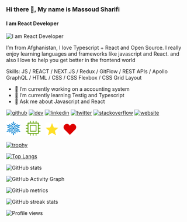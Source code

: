 ### Hi there 👋, My name is Massoud Sharifi
#### I am React Developer
![I am React Developer](https://pbs.twimg.com/profile_banners/1143064437995298816/1633443508/1080x360)

I’m from Afghanistan, I love Typescript + React and Open Source. I really enjoy learning languages and frameworks like javascript and React.
and also I love to help you get better in the frontend world 

Skills: JS / REACT / NEXT.JS / Redux / GitFlow / REST APIs / Apollo GraphQL / HTML / CSS / CSS Flexbox / CSS Grid Layout

- 🔭 I’m currently working on a accounting system 
- 🌱 I’m currently learning Testig and Typescript 
- 💬 Ask me about Javascript and React 


[<img src='https://cdn.jsdelivr.net/npm/simple-icons@3.0.1/icons/github.svg' alt='github' height='40'>](https://github.com/MassoudSharifi)  [<img src='https://cdn.jsdelivr.net/npm/simple-icons@3.0.1/icons/dev-dot-to.svg' alt='dev' height='40'>](https://dev.to/massoudsharifi)  [<img src='https://cdn.jsdelivr.net/npm/simple-icons@3.0.1/icons/linkedin.svg' alt='linkedin' height='40'>](https://www.linkedin.com/in/massoud-sharifi//)  [<img src='https://cdn.jsdelivr.net/npm/simple-icons@3.0.1/icons/twitter.svg' alt='twitter' height='40'>](https://twitter.com/MassoudFSharifi)  [<img src='https://cdn.jsdelivr.net/npm/simple-icons@3.0.1/icons/stackoverflow.svg' alt='stackoverflow' height='40'>](https://stackoverflow.com/users/11358464/masoud)
 [<img src='https://cdn.jsdelivr.net/npm/simple-icons@3.0.1/icons/icloud.svg' alt='website' height='40'>](https://medium.com/@massoudf43)  

<a href='https://archiveprogram.github.com/'><img src='https://raw.githubusercontent.com/acervenky/animated-github-badges/master/assets/acbadge.gif' width='40' height='40'></a> <a href='https://docs.github.com/en/developers'><img src='https://raw.githubusercontent.com/acervenky/animated-github-badges/master/assets/devbadge.gif' width='40' height='40'></a> <a href='https://stars.github.com/'><img src='https://raw.githubusercontent.com/acervenky/animated-github-badges/master/assets/starbadge.gif' width='35' height='35'></a> <a href='https://docs.github.com/en/github/supporting-the-open-source-community-with-github-sponsors'><img src='https://raw.githubusercontent.com/acervenky/animated-github-badges/master/assets/sponsorbadge.gif' width='35' height='35'></a> 

[![trophy](https://github-profile-trophy.vercel.app/?username=MassoudSharifi)](https://github.com/ryo-ma/github-profile-trophy)

[![Top Langs](https://github-readme-stats.vercel.app/api/top-langs/?username=MassoudSharifi)](https://github.com/anuraghazra/github-readme-stats)

![GitHub stats](https://github-readme-stats.vercel.app/api?username=MassoudSharifi&show_icons=true)  

![GitHub Activity Graph](https://activity-graph.herokuapp.com/graph?username=MassoudSharifi)  

![GitHub metrics](https://metrics.lecoq.io/massoudSharifi)  

![GitHub streak stats](https://github-readme-streak-stats.herokuapp.com/?user=MassoudSharifi)  

![Profile views](https://gpvc.arturio.dev/MassoudSharifi)  
